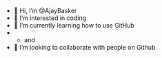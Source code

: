 - 👋 Hi, I’m @AjayBasker
- 👀 I’m interested in coding
- 🌱 I’m currently learning how to use GitHub
-  *  and
- 💞️ I’m looking to collaborate with people on Github


<!---
AjayBask/AjayBask is a ✨ special ✨ repository because its `README.md` (this file) appears on your GitHub profile.
You can click the Preview link to take a look at your changes.
--->
